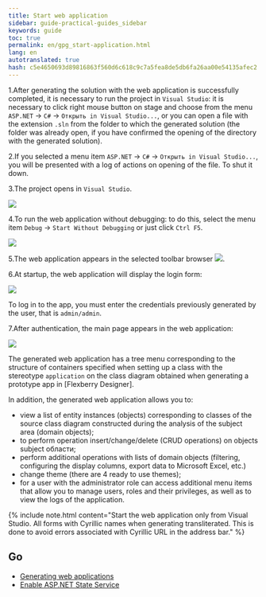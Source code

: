 ```yaml
--- 
title: Start web application 
sidebar: guide-practical-guides_sidebar 
keywords: guide 
toc: true 
permalink: en/gpg_start-application.html 
lang: en 
autotranslated: true 
hash: c5e4650693d89816863f560d6c618c9c7a5fea8de5db6fa26aa00e54135afec2 
--- 
```


1.After generating the solution with the web application is successfully completed, it is necessary to run the project in `Visual Studio`: it is necessary to click right mouse button on stage and choose from the menu `ASP.NET` -> `C#` -> `Открыть in Visual Studio...`, or you can open a file with the extension `.sln` from the folder to which the generated solution (the folder was already open, if you have confirmed the opening of the directory with the generated solution). 

2.If you selected a menu item `ASP.NET` -> `C#` -> `Открыть in Visual Studio...`, you will be presented with a log of actions on opening of the file. To shut it down. 

3.The project opens in `Visual Studio`. 

![](/images/pages/guides/flexberry-aspnet/visual-studio.jpg) 

4.To run the web application without debugging: to do this, select the menu item `Debug` -> `Start Without Debugging` or just click `Ctrl F5`. 

![](/images/pages/guides/flexberry-aspnet/start-without-debugging.png) 

5.The web application appears in the selected toolbar browser ![](/images/pages/guides/flexberry-aspnet/browser.png). 

6.At startup, the web application will display the login form: 

![](/images/pages/guides/flexberry-aspnet/authentication-form.jpg) 

To log in to the app, you must enter the credentials previously generated by the user, that is `admin/admin`. 

7.After authentication, the main page appears in the web application: 

![](/images/pages/guides/flexberry-aspnet/application.png) 

The generated web application has a tree menu corresponding to the structure of containers specified when setting up a class with the stereotype `application` on the class diagram obtained when generating a prototype app in [Flexberry Designer]. 

In addition, the generated web application allows you to: 

* view a list of entity instances (objects) corresponding to classes of the source class diagram constructed during the analysis of the subject area (domain objects); 
* to perform operation insert/change/delete (CRUD operations) on objects subject области; 
* perform additional operations with lists of domain objects (filtering, configuring the display columns, export data to Microsoft Excel, etc.) 
* change theme (there are 4 ready to use themes); 
* for a user with the administrator role can access additional menu items that allow you to manage users, roles and their privileges, as well as to view the logs of the application. 

{% include note.html content="Start the web application only from Visual Studio.
All forms with Cyrillic names when generating transliterated. This is done to avoid errors associated with Cyrillic URL in the address bar." %} 

## Go 

* <i class="fa fa-arrow-left" aria-hidden="true"></i> [Generating web applications](gpg_generation-application.html) 
* [Enable ASP.NET State Service](gpg_asp-net-state-service.html) <i class="fa fa-arrow-right" aria-hidden="true"></i> 



